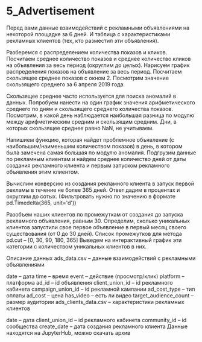 # 5_Advertisement

Перед вами данные взаимодействий с рекламными объявлениями на некоторой площадке за 6 дней.
И таблица с характеристиками рекламных клиентов (тех, кто разместил эти объявления).


Разберемся с распределением количества показов и кликов.
Посчитаем среднее количество показов и среднее количество кликов на объявления за весь период (округлим до целых).
Нарисуем график распределения показов на объявление за весь период.
Посчитаем скользящее среднее показов с окном 2.
Посмотрим значение скользящего среднего за 6 апреля 2019 года.

Скользящее среднее часто используется для поиска аномалий в данных.
Попробуем нанести на один график значения арифметического среднего по дням и скользящего среднего количества показов.
Посмотрим, в какой день наблюдается наибольшая разница по модулю между арифметическим средним и скользящим средним.
Дни, в которых скользящее среднее равно NaN, не учитываем. 

Напишием функцию, которая найдет проблемное объявление (с наибольшим/наименьшим количеством показов) в день,
в котором была замечена самая большая по модулю аномалия. 
Подгрузим данные по рекламным клиентам и найдем среднее количество дней от даты создания рекламного клиента и первым запуском
рекламного объявления этим клиентом.

Вычислим конверсию из создания рекламного клиента в запуск первой рекламы в течение не более 365 дней.
Ответ дадим в процентах и округлим до сотых. (Фильтровать нужно по значению в формате pd.Timedelta(365, unit='d'))

Разобъем наших клиентов по промежуткам от создания до запуска рекламного объявления, равным 30.
Определим, сколько уникальных клиентов запустили свое первое объявление в первый месяц своего существования (от 0 до 30 дней).
Список промежутков для метода pd.cut – [0, 30, 90, 180, 365]
Выведем на интерактивный график эти категории с количеством уникальных клиентов в них.



Описание данных
ads_data.csv – данные взаимодействий с рекламными объявлениями

date – дата
time – время
event – действие (просмотр/клик)
platform – платформа
ad_id – id объявления
client_union_id – id рекламного кабинета
campaign_union_id – id рекламной кампании
ad_cost_type – тип оплаты
ad_cost – цена
has_video – есть ли видео
target_audience_count – размер аудитории
ads_clients_data.csv – характеристики рекламных клиентов

date – дата
client_union_id – id рекламного кабинета
community_id – id сообщества
create_date – дата создания рекламного клиента
Данные находятся на JupyterHub, можно скачать архив
